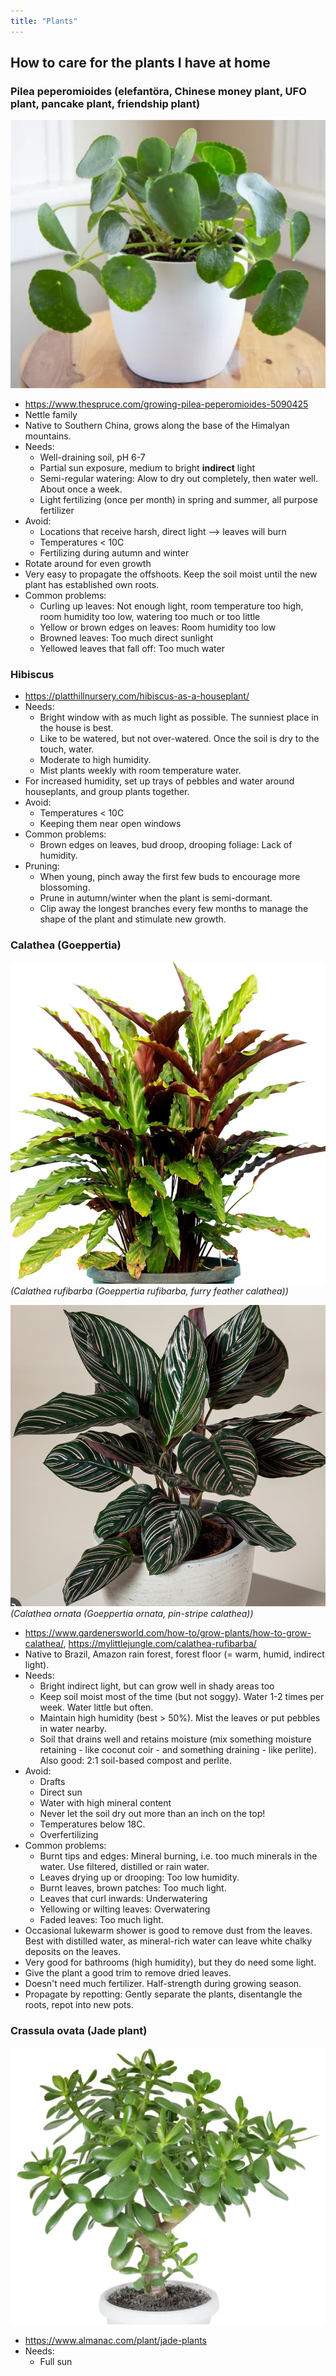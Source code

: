 ```yaml
---
title: "Plants"
---
```


## How to care for the plants I have at home

### Pilea peperomioides (elefantöra, Chinese money plant, UFO plant, pancake plant, friendship plant)

![|300](projects/attachments/Pasted%20image%2020230426080355.png)

- https://www.thespruce.com/growing-pilea-peperomioides-5090425
- Nettle family
- Native to Southern China, grows along the base of the Himalyan mountains.
- Needs:
	- Well-draining soil, pH 6-7
	- Partial sun exposure, medium to bright **indirect** light
	- Semi-regular watering: Alow to dry out completely, then water well. About once a week.
	- Light fertilizing (once per month) in spring and summer, all purpose fertilizer
- Avoid:
	- Locations that receive harsh, direct light --> leaves will burn
	- Temperatures < 10C
	- Fertilizing during autumn and winter
- Rotate around for even growth
- Very easy to propagate the offshoots. Keep the soil moist until the new plant has established own roots. 
- Common problems: 
	- Curling up leaves: Not enough light, room temperature too high, room humidity too low, watering too much or too little
	- Yellow or brown edges on leaves: Room humidity too low
	- Browned leaves: Too much direct sunlight
	- Yellowed leaves that fall off: Too much water


### Hibiscus
- https://platthillnursery.com/hibiscus-as-a-houseplant/
- Needs:
	- Bright window with as much light as possible. The sunniest place in the house is best.
	- Like to be watered, but not over-watered. Once the soil is dry to the touch, water. 
	- Moderate to high humidity. 
	- Mist plants weekly with room temperature water. 
- For increased humidity, set up trays of pebbles and water around houseplants, and group plants together. 
- Avoid:
	- Temperatures < 10C
	- Keeping them near open windows
- Common problems:
	- Brown edges on leaves, bud droop, drooping foliage: Lack of humidity. 
- Pruning:
	- When young, pinch away the first few buds to encourage more blossoming. 
	- Prune in autumn/winter when the plant is semi-dormant.
	- Clip away the longest branches every few months to manage the shape of the plant and stimulate new growth.


### Calathea (Goeppertia) 

![|300](projects/attachments/Pasted%20image%2020230426090733.png)
_(Calathea rufibarba (Goeppertia rufibarba, furry feather calathea))_


![|300](projects/attachments/Pasted%20image%2020230426090614.png)
_(Calathea ornata (Goeppertia ornata, pin-stripe calathea))_

- https://www.gardenersworld.com/how-to/grow-plants/how-to-grow-calathea/, https://mylittlejungle.com/calathea-rufibarba/
- Native to Brazil, Amazon rain forest, forest floor (= warm, humid, indirect light).
- Needs:
	- Bright indirect light, but can grow well in shady areas too
	- Keep soil moist most of the time (but not soggy). Water 1-2 times per week. Water little but often.
	- Maintain high humidity (best > 50%). Mist the leaves or put pebbles in water nearby.
	- Soil that drains well and retains moisture (mix something moisture retaining - like coconut coir - and something draining - like perlite). Also good: 2:1 soil-based compost and perlite.
- Avoid:
	- Drafts
	- Direct sun
	- Water with high mineral content
	- Never let the soil dry out more than an inch on the top!
	- Temperatures below 18C.
	- Overfertilizing
- Common problems:
	- Burnt tips and edges: Mineral burning, i.e. too much minerals in the water. Use filtered, distilled or rain water. 
	- Leaves drying up or drooping: Too low humidity.
	- Burnt leaves, brown patches: Too much light.
	- Leaves that curl inwards: Underwatering
	- Yellowing or wilting leaves: Overwatering
	- Faded leaves: Too much light.
- Occasional lukewarm shower is good to remove dust from the leaves. Best with distilled water, as mineral-rich water can leave white chalky deposits on the leaves. 
- Very good for bathrooms (high humidity), but they do need some light.
- Give the plant a good trim to remove dried leaves. 
- Doesn't need much fertilizer. Half-strength during growing season. 
- Propagate by repotting: Gently separate the plants, disentangle the roots, repot into new pots.


### Crassula ovata (Jade plant)

![|300](projects/attachments/Pasted%20image%2020230426090944.png)

- https://www.almanac.com/plant/jade-plants
- Needs:
	- Full sun